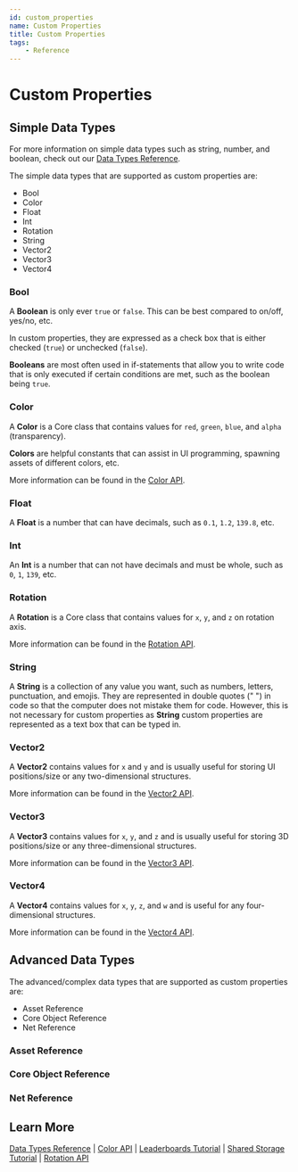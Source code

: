 ```yaml
---
id: custom_properties
name: Custom Properties
title: Custom Properties
tags:
    - Reference
---
```


# Custom Properties

## Simple Data Types

For more information on simple data types such as string, number, and boolean, check out our [Data Types Reference](/tutorials/scripting_intro/#data-types).

The simple data types that are supported as custom properties are:

- Bool
- Color
- Float
- Int
- Rotation
- String
- Vector2
- Vector3
- Vector4

### Bool

A **Boolean** is only ever `true` or `false`. This can be best compared to on/off, yes/no, etc.

In custom properties, they are expressed as a check box that is either checked (`true`) or unchecked (`false`).

**Booleans** are most often used in if-statements that allow you to write code that is only executed if certain conditions are met, such as the boolean being `true`.

### Color

A **Color** is a Core class that contains values for `red`, `green`, `blue`, and `alpha` (transparency).

**Colors** are helpful constants that can assist in UI programming, spawning assets of different colors, etc.

More information can be found in the [Color API](/api/color).

### Float

A **Float** is a number that can have decimals, such as `0.1`, `1.2`, `139.8`, etc.

### Int

An **Int** is a number that can not have decimals and must be whole, such as `0`, `1`, `139`, etc.

### Rotation

A **Rotation** is a Core class that contains values for `x`, `y`, and `z` on rotation axis.

More information can be found in the [Rotation API](/api/rotation/).

### String

A **String** is a collection of any value you want, such as numbers, letters, punctuation, and emojis. They are represented in double quotes (" ") in code so that the computer does not mistake them for code. However, this is not necessary for custom properties as **String** custom properties are represented as a text box that can be typed in.

### Vector2

A **Vector2** contains values for `x` and `y` and is usually useful for storing UI positions/size or any two-dimensional structures.

More information can be found in the [Vector2 API](/api/vector2/).

### Vector3

A **Vector3** contains values for `x`, `y`, and `z` and is usually useful for storing 3D positions/size or any three-dimensional structures.

More information can be found in the [Vector3 API](/api/vector3/).

### Vector4

A **Vector4** contains values for `x`, `y`, `z`, and `w` and is useful for any four-dimensional structures.

More information can be found in the [Vector4 API](/api/vector4/).

## Advanced Data Types

The advanced/complex data types that are supported as custom properties are:

- Asset Reference
- Core Object Reference
- Net Reference

### Asset Reference

### Core Object Reference

### Net Reference

## Learn More

[Data Types Reference](/tutorials/scripting_intro/#data-types) | [Color API](/api/color) | [Leaderboards Tutorial](leaderboards.md) | [Shared Storage Tutorial](shared_storage.md) | [Rotation API](/api/rotation/)
